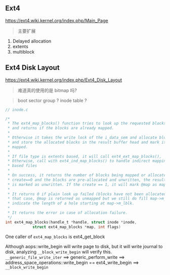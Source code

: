 ## Ext4
https://ext4.wiki.kernel.org/index.php/Main_Page

> 主要扩展
1. Delayed allocation
2. extents
3. multiblock

## Ext4 Disk Layout
https://ext4.wiki.kernel.org/index.php/Ext4_Disk_Layout

> 难道真的使用的是 bitmap 吗?

> boot sector
> group ? inode table ?



```c
// inode.c

/*
 * The ext4_map_blocks() function tries to look up the requested blocks,
 * and returns if the blocks are already mapped.
 *
 * Otherwise it takes the write lock of the i_data_sem and allocate blocks
 * and store the allocated blocks in the result buffer head and mark it
 * mapped.
 *
 * If file type is extents based, it will call ext4_ext_map_blocks(),
 * Otherwise, call with ext4_ind_map_blocks() to handle indirect mapping
 * based files
 *
 * On success, it returns the number of blocks being mapped or allocated.  if
 * create==0 and the blocks are pre-allocated and unwritten, the resulting @map
 * is marked as unwritten. If the create == 1, it will mark @map as mapped.
 *
 * It returns 0 if plain look up failed (blocks have not been allocated), in
 * that case, @map is returned as unmapped but we still do fill map->m_len to
 * indicate the length of a hole starting at map->m_lblk.
 *
 * It returns the error in case of allocation failure.
 */
int ext4_map_blocks(handle_t *handle, struct inode *inode,
		    struct ext4_map_blocks *map, int flags)
```
One caller of `ext4_map_blocks` is ext4_get_block


Although aops::write_begin will write page to disk, but it will write journal to disk, analyzing `__block_write_begin` will verify this.
`__generic_file_write_iter` ==> generic_perform_write ==> address_space_operations::write_begin == ext4_write_begin ==> `__block_write_begin`

